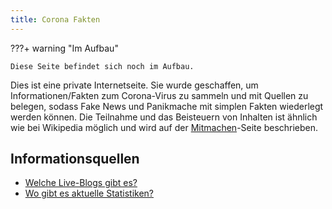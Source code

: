 ```yaml
---
title: Corona Fakten
---
```


???+ warning "Im Aufbau"

    Diese Seite befindet sich noch im Aufbau.

Dies ist eine private Internetseite. Sie wurde geschaffen, um Informationen/Fakten zum Corona-Virus zu sammeln und mit Quellen zu belegen, sodass Fake News und
Panikmache mit simplen Fakten wiederlegt werden können. Die Teilnahme und das Beisteuern von Inhalten ist ähnlich wie bei
Wikipedia möglich und wird auf der [Mitmachen](./mitmachen.md)-Seite beschrieben.

## Informationsquellen

- [Welche Live-Blogs gibt es?](./welche-live-blogs-gibt-es.md)
- [Wo gibt es aktuelle Statistiken?](./wo-gibt-es-aktuelle-statistiken.md)
